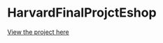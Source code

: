 # HarvardFinalProjctEshop
[View the project here](https://github.com/code50/77327054/tree/main/project)
